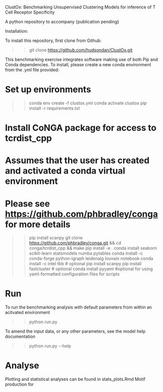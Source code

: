 ClustOx: Benchmarking Unsupervised Clustering Models for inference of T Cell Receptor Specificity

A python repository to accompany {publication pending}

Installation:

To install this repository, first clone from Github:
>> git clone https://github.com/hudsondan/ClustOx.git

This benchmarking exercise integrates software making use of both Pip and Conda dependencies. To install, please create a new conda environment from the .yml file provided:

# Set up environments

>> conda env create -f clustox.yml
>> conda activate clustox
>> pip install -r requirements.txt

# Install CoNGA package for access to tcrdist_cpp

# Assumes that the user has created and activated a conda virtual environment
# Please see https://github.com/phbradley/conga for more details

>> pip install scanpy
>> git clone https://github.com/phbradley/conga.git && cd conga/tcrdist_cpp && make
>> pip install -e .
>> conda install seaborn scikit-learn statsmodels numba pytables
>> conda install -c conda-forge python-igraph leidenalg louvain notebook
>> conda install -c intel tbb # optional
>> pip install scanpy
>> pip install fastcluster # optional
>> conda install pyyaml #optional for using yaml-formatted configuration files for scripts

# Run

To run the benchmarking analysis with default parameters from within an acitvated environment
>> python run.py

To amend the input data, or any other parameters, see the model help documentation
>> python run.py --help


# Analyse

Plotting and statistical analyses can be found in stats_plots.Rmd
Motif production for 

